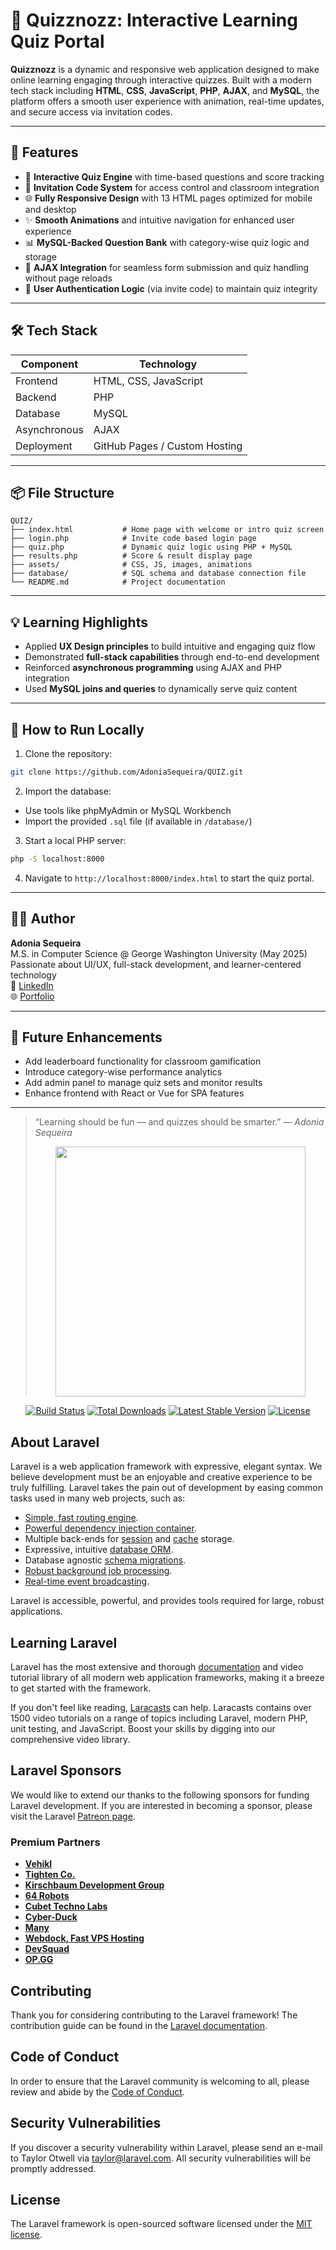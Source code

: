 # 🧠 Quizznozz: Interactive Learning Quiz Portal

**Quizznozz** is a dynamic and responsive web application designed to make online learning engaging through interactive quizzes. Built with a modern tech stack including **HTML**, **CSS**, **JavaScript**, **PHP**, **AJAX**, and **MySQL**, the platform offers a smooth user experience with animation, real-time updates, and secure access via invitation codes.

---

## 🚀 Features

- 🎯 **Interactive Quiz Engine** with time-based questions and score tracking
- 🧾 **Invitation Code System** for access control and classroom integration
- 🌐 **Fully Responsive Design** with 13 HTML pages optimized for mobile and desktop
- ✨ **Smooth Animations** and intuitive navigation for enhanced user experience
- 📊 **MySQL-Backed Question Bank** with category-wise quiz logic and storage
- 🔄 **AJAX Integration** for seamless form submission and quiz handling without page reloads
- 🔐 **User Authentication Logic** (via invite code) to maintain quiz integrity

---

## 🛠️ Tech Stack

| Component    | Technology             |
|--------------|------------------------|
| Frontend     | HTML, CSS, JavaScript  |
| Backend      | PHP                    |
| Database     | MySQL                  |
| Asynchronous | AJAX                   |
| Deployment   | GitHub Pages / Custom Hosting |

---

## 📦 File Structure

```
QUIZ/
├── index.html           # Home page with welcome or intro quiz screen
├── login.php            # Invite code based login page
├── quiz.php             # Dynamic quiz logic using PHP + MySQL
├── results.php          # Score & result display page
├── assets/              # CSS, JS, images, animations
├── database/            # SQL schema and database connection file
└── README.md            # Project documentation
```

---

## 💡 Learning Highlights

- Applied **UX Design principles** to build intuitive and engaging quiz flow
- Demonstrated **full-stack capabilities** through end-to-end development
- Reinforced **asynchronous programming** using AJAX and PHP integration
- Used **MySQL joins and queries** to dynamically serve quiz content

---

## 🧪 How to Run Locally

1. Clone the repository:
```bash
git clone https://github.com/AdoniaSequeira/QUIZ.git
```

2. Import the database:
- Use tools like phpMyAdmin or MySQL Workbench
- Import the provided `.sql` file (if available in `/database/`)

3. Start a local PHP server:
```bash
php -S localhost:8000
```

4. Navigate to `http://localhost:8000/index.html` to start the quiz portal.

---

## 👩‍💻 Author

**Adonia Sequeira**  
M.S. in Computer Science @ George Washington University (May 2025)  
Passionate about UI/UX, full-stack development, and learner-centered technology  
🔗 [LinkedIn](https://linkedin.com/in/adonia-sequeira)  
🌐 [Portfolio](https://adoniasequeira.github.io/Adonia_Sequeira.github.io)

---

## 📌 Future Enhancements

- Add leaderboard functionality for classroom gamification  
- Introduce category-wise performance analytics  
- Add admin panel to manage quiz sets and monitor results  
- Enhance frontend with React or Vue for SPA features  

---

> “Learning should be fun — and quizzes should be smarter.” — *Adonia Sequeira*
> <p align="center"><img src="https://res.cloudinary.com/dtfbvvkyp/image/upload/v1566331377/laravel-logolockup-cmyk-red.svg" width="400"></p>

<p align="center">
<a href="https://travis-ci.org/laravel/framework"><img src="https://travis-ci.org/laravel/framework.svg" alt="Build Status"></a>
<a href="https://packagist.org/packages/laravel/framework"><img src="https://poser.pugx.org/laravel/framework/d/total.svg" alt="Total Downloads"></a>
<a href="https://packagist.org/packages/laravel/framework"><img src="https://poser.pugx.org/laravel/framework/v/stable.svg" alt="Latest Stable Version"></a>
<a href="https://packagist.org/packages/laravel/framework"><img src="https://poser.pugx.org/laravel/framework/license.svg" alt="License"></a>
</p>

## About Laravel

Laravel is a web application framework with expressive, elegant syntax. We believe development must be an enjoyable and creative experience to be truly fulfilling. Laravel takes the pain out of development by easing common tasks used in many web projects, such as:

- [Simple, fast routing engine](https://laravel.com/docs/routing).
- [Powerful dependency injection container](https://laravel.com/docs/container).
- Multiple back-ends for [session](https://laravel.com/docs/session) and [cache](https://laravel.com/docs/cache) storage.
- Expressive, intuitive [database ORM](https://laravel.com/docs/eloquent).
- Database agnostic [schema migrations](https://laravel.com/docs/migrations).
- [Robust background job processing](https://laravel.com/docs/queues).
- [Real-time event broadcasting](https://laravel.com/docs/broadcasting).

Laravel is accessible, powerful, and provides tools required for large, robust applications.

## Learning Laravel

Laravel has the most extensive and thorough [documentation](https://laravel.com/docs) and video tutorial library of all modern web application frameworks, making it a breeze to get started with the framework.

If you don't feel like reading, [Laracasts](https://laracasts.com) can help. Laracasts contains over 1500 video tutorials on a range of topics including Laravel, modern PHP, unit testing, and JavaScript. Boost your skills by digging into our comprehensive video library.

## Laravel Sponsors

We would like to extend our thanks to the following sponsors for funding Laravel development. If you are interested in becoming a sponsor, please visit the Laravel [Patreon page](https://patreon.com/taylorotwell).

### Premium Partners

- **[Vehikl](https://vehikl.com/)**
- **[Tighten Co.](https://tighten.co)**
- **[Kirschbaum Development Group](https://kirschbaumdevelopment.com)**
- **[64 Robots](https://64robots.com)**
- **[Cubet Techno Labs](https://cubettech.com)**
- **[Cyber-Duck](https://cyber-duck.co.uk)**
- **[Many](https://www.many.co.uk)**
- **[Webdock, Fast VPS Hosting](https://www.webdock.io/en)**
- **[DevSquad](https://devsquad.com)**
- **[OP.GG](https://op.gg)**

## Contributing

Thank you for considering contributing to the Laravel framework! The contribution guide can be found in the [Laravel documentation](https://laravel.com/docs/contributions).

## Code of Conduct

In order to ensure that the Laravel community is welcoming to all, please review and abide by the [Code of Conduct](https://laravel.com/docs/contributions#code-of-conduct).

## Security Vulnerabilities

If you discover a security vulnerability within Laravel, please send an e-mail to Taylor Otwell via [taylor@laravel.com](mailto:taylor@laravel.com). All security vulnerabilities will be promptly addressed.

## License

The Laravel framework is open-sourced software licensed under the [MIT license](https://opensource.org/licenses/MIT).
